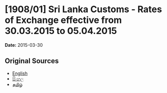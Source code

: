 # [1908/01] Sri Lanka Customs - Rates of Exchange effective from 30.03.2015 to 05.04.2015

**Date:** 2015-03-30

## Original Sources

- [English](https://documents.gov.lk/view/extra-gazettes/2015/3/1908-01_E.pdf)
- [සිංහල](https://documents.gov.lk/view/extra-gazettes/2015/3/1908-01_S.pdf)
- [தமிழ்](https://documents.gov.lk/view/extra-gazettes/2015/3/1908-01_T.pdf)
